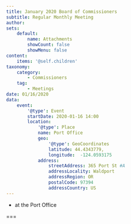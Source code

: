 ```yaml
---
title: January 2020 Board of Commissioners
subtitle: Regular Monthly Meeting
author: 
sets:
    default:
        name: Attachments
        showCount: false
        showMenu: false
content:
    items: '@self.children'
taxonomy:
    category: 
        - Commissioners
    tag: 
        - Meetings
date: 01/16/2020
data:
    event:
        '@type': Event
        startDate: 2020-01-16 14:00
        location:
            '@type': Place
            name: Port Office
            geo:
                '@type': GeoCoordinates
                latitude: 44.4343779,
                longitude:  -124.0593175 
            address:
                streetAddress: 365 Port St #A
                addressLocality: Waldport
                addressRegion: OR
                postalCode: 97394
                addressCountry: US
---
```


- at the Port Office

===

